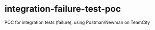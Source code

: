 # integration-failure-test-poc
POC for integration tests (failure), using Postman/Newman on TeamCity
